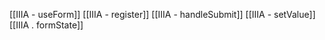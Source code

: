 [[IIIA - useForm]]
[[IIIA - register]]
[[IIIA - handleSubmit]]
[[IIIA - setValue]]
[[IIIA . formState]]